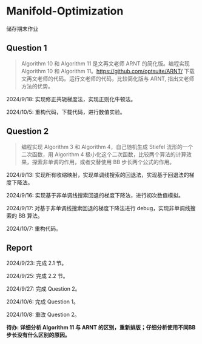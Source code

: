 # Manifold-Optimization

储存期末作业

## Question 1

> Algorithm 10 和 Algorithm 11 是文再文老师 ARNT 的简化版。编程实现 Algorithm 10 和 Algorithm 11。https://github.com/optsuite/ARNT/  下载文再文老师的代码。运行文老师的代码，比较简化版与 ARNT,  指出文老师方法的优势。

2024/9/18: 实现修正共轭梯度法，实现正则化牛顿法。

2024/10/5: 重构代码，下载代码，进行数值实验。

## Question 2

> 编程实现 Algorithm 3 和 Algorithm 4，自己随机生成 Stiefel 流形的一个二次函数，用  Algorithm 4 极小化这个二次函数，比较两个算法的计算效果，探索非单调的作用，或者交替使用 BB 步长两个公式的作用。

2024/9/13: 实现所有收缩映射，实现单调线搜索的回退法，实现基于回退法的梯度下降法。

2024/9/16: 实现基于非单调线搜索回退的梯度下降法，进行初次数值模拟。

2024/9/17: 对基于非单调线搜索回退的梯度下降法进行 debug，实现非单调线搜索的 BB 算法。

2024/10/7: 重构代码。

## Report

2024/9/23: 完成 2.1 节。

2024/9/25: 完成 2.2 节。

2024/9/27: 完成 Question 2。

2024/10/6: 完成 Question 1。

2024/10/8: 重改 Question 2。

**待办: 详细分析 Algorithm 11 与 ARNT 的区别，重新排版；仔细分析使用不同BB步长没有什么区别的原因。**